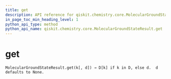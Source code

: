 ```yaml
---
title: get
description: API reference for qiskit.chemistry.core.MolecularGroundStateResult.get
in_page_toc_min_heading_level: 1
python_api_type: method
python_api_name: qiskit.chemistry.core.MolecularGroundStateResult.get
---
```


# get

<span id="qiskit.chemistry.core.MolecularGroundStateResult.get" />

`MolecularGroundStateResult.get(k[, d]) → D[k] if k in D, else d.  d defaults to None.`

